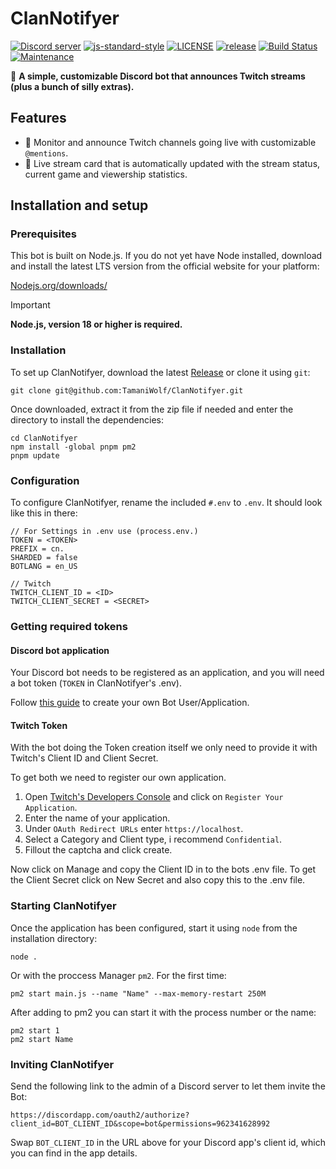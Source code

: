 # ClanNotifyer
[![Discord server](https://img.shields.io/discord/720746186788831323?color=%237289da&label=discord%20server&logo=discord)](https://discord.gg/cFyC9pmanj)
[![js-standard-style](https://img.shields.io/badge/code%20style-standard-brightgreen.svg?style=flat-square)](https://github.com/feross/standard)
[![LICENSE](https://img.shields.io/github/license/EternalClan/ClanNotifyer?style=flat-square)](LICENSE)
[![release](https://img.shields.io/github/v/release/EternalClan/ClanNotifyer?include_prereleases&display_name=release&style=flat-square)](releases)
[![Build Status](https://github.com/EternalClan/ClanNotifyer/workflows/Node.js%20CI/badge.svg)](https://github.com/EternalClan/ClanNotifyer/actions)
[![Maintenance](https://img.shields.io/maintenance/yes/2024?style=flat-square)](https://github.com/EternalClan/ClanNotifyer/graphs/commit-activity)

🤖 **A simple, customizable Discord bot that announces Twitch streams (plus a bunch of silly extras).**

## Features

 - 📢 Monitor and announce Twitch channels going live with customizable `@mentions`.
 - 🔴 Live stream card that is automatically updated with the stream status, current game and viewership statistics.

## Installation and setup

### Prerequisites

This bot is built on Node.js. If you do not yet have Node installed, download and install the latest LTS version from the official website for your platform:

[Nodejs.org/downloads/](https://nodejs.org/en/download/)

> [!IMPORTANT]
> **Node.js, version 18 or higher is required.**

### Installation

To set up ClanNotifyer, download the latest [Release](https://github.com/EternalClan/ClanNotifyer/releases) or clone it using `git`:

    git clone git@github.com:TamaniWolf/ClanNotifyer.git
    
Once downloaded, extract it from the zip file if needed and enter the directory to install the dependencies:

    cd ClanNotifyer
    npm install -global pnpm pm2
    pnpm update

### Configuration
 
To configure ClanNotifyer, rename the included `#.env` to `.env`. It should look like this in there:

```.env
// For Settings in .env use (process.env.) 
TOKEN = <TOKEN>
PREFIX = cn.
SHARDED = false
BOTLANG = en_US

// Twitch
TWITCH_CLIENT_ID = <ID>
TWITCH_CLIENT_SECRET = <SECRET>
```

### Getting required tokens

#### Discord bot application
Your Discord bot needs to be registered as an application, and you will need a bot token  (`TOKEN` in ClanNotifyer's .env).

Follow [this guide](https://github.com/reactiflux/discord-irc/wiki/Creating-a-discord-bot-&-getting-a-token) to create your own Bot User/Application.

<!--
#### Twitch token - Manually
> [!NOTE]
> This part is only for Educational use and is not necessary for the operation of the bot.

There are two ways to get your token from Twitch.
1. Using https://twitchtokengenerator.com/ to create an OAuth token for the API.**

2. Using.
You can also begin the authorization flow by completing the authorization prompt yourself:
 
```
https://id.twitch.tv/oauth2/authorize?client_id=<YOUR_CLIENT_ID_HERE>&response_type=token&redirect_uri=http://localhost
```

Alternatively, you can register your own application in the [Twitch Developers Console](https://dev.twitch.tv/console/apps).

Please note that your OAuth token is always tied to a specific Client ID.
-->
#### Twitch Token
With the bot doing the Token creation itself we only need to provide it with Twitch's Client ID and Client Secret.

To get both we need to register our own application.
1. Open [Twitch's Developers Console](https://dev.twitch.tv/console/apps) and click on `Register Your Application`.
2. Enter the name of your application.
3. Under `OAuth Redirect URLs` enter `https://localhost`.
4. Select a Category and Client type, i recommend `Confidential`.
5. Fillout the captcha and click create.

Now click on Manage and copy the Client ID in to the bots .env file.
To get the Client Secret click on New Secret and also copy this to the .env file.

### Starting ClanNotifyer

Once the application has been configured, start it using `node` from the installation directory:

    node .

Or with the proccess Manager `pm2`.
For the first time:

    pm2 start main.js --name "Name" --max-memory-restart 250M

After adding to pm2 you can start it with the process number or the name:

    pm2 start 1
    pm2 start Name
  
### Inviting ClanNotifyer

Send the following link to the admin of a Discord server to let them invite the Bot:

  `https://discordapp.com/oauth2/authorize?client_id=BOT_CLIENT_ID&scope=bot&permissions=962341628992`
  
Swap `BOT_CLIENT_ID` in the URL above for your Discord app's client id, which you can find in the app details.

